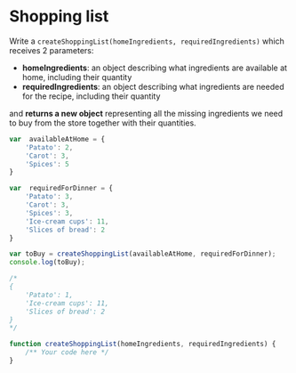 # Shopping list

Write a `createShoppingList(homeIngredients, requiredIngredients)` which receives 2 parameters:

* **homeIngredients**: an object describing what ingredients are available at home, including their quantity
* **requiredIngredients**: an object describing what ingredients are needed for the recipe, including their quantity

and **returns a new object** representing all the missing ingredients we need to buy from the store together with their quantities.

```javascript
var  availableAtHome = {
    'Patato': 2,
    'Carot': 3,
    'Spices': 5
}

var  requiredForDinner = {
    'Patato': 3,
    'Carot': 3,
    'Spices': 3,
    'Ice-cream cups': 11,
    'Slices of bread': 2
}

var toBuy = createShoppingList(availableAtHome, requiredForDinner);
console.log(toBuy);

/*
{
    'Patato': 1,
    'Ice-cream cups': 11,
    'Slices of bread': 2
}
*/

function createShoppingList(homeIngredients, requiredIngredients) {
    /** Your code here */
}
```
